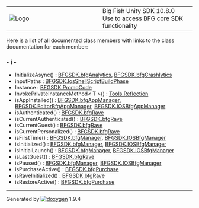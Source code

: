 <table>
<colgroup>
<col style="width: 50%" />
<col style="width: 50%" />
</colgroup>
<tbody>
<tr class="odd">
<td><img src="Icon-100.png" alt="Logo" /></td>
<td><div id="projectname">
Big Fish Unity SDK<span id="projectnumber"> 10.8.0</span>
</div>
<div id="projectbrief">
Use to access BFG core SDK functionality
</div></td>
</tr>
</tbody>
</table>

Here is a list of all documented class members with links to the class
documentation for each member:

### \- i -

  - InitializeAsync() : [BFGSDK.bfgAnalytics](class_b_f_g_s_d_k_1_1bfg_analytics.html#a327774162869dc5ec1a42fea7afb0cda),
    [BFGSDK.bfgCrashlytics](class_b_f_g_s_d_k_1_1bfg_crashlytics.html#a6013b0ba541302c309d096a6d92099d1)
  - inputPaths : [BFGSDK.IosShellScriptBuildPhase](class_b_f_g_s_d_k_1_1_ios_shell_script_build_phase.html#a3c2f3a6705c193066bf27ef0874a116f)
  - Instance : [BFGSDK.PromoCode](class_b_f_g_s_d_k_1_1_promo_code.html#a073aa16dd2dd1be17a2e0ce370cad007)
  - InvokePrivateInstanceMethod\< T
    \>() : [Tools.Reflection](class_tools_1_1_reflection.html#a4da25acf1998dbb27b4a99242b276673)
  - isAppInstalled() : [BFGSDK.bfgAppManager](class_b_f_g_s_d_k_1_1bfg_app_manager.html#a3da13117b8d17916fb25db7f16ca38a4),
    [BFGSDK.EditorBfgAppManager](class_b_f_g_s_d_k_1_1_editor_bfg_app_manager.html#a801e673b35214b46ea18deca4a4ce273),
    [BFGSDK.IOSBfgAppManager](class_b_f_g_s_d_k_1_1_i_o_s_bfg_app_manager.html#a99ec3403dbd0720f60d05aa7a247642b)
  - isAuthenticated() : [BFGSDK.bfgRave](class_b_f_g_s_d_k_1_1bfg_rave.html#a0072e9288be9c7f35b70387eb393bef7)
  - isCurrentAuthenticated() : [BFGSDK.bfgRave](class_b_f_g_s_d_k_1_1bfg_rave.html#a1c0358f987abb6bbd3962783a5b5a1b6)
  - isCurrentGuest() : [BFGSDK.bfgRave](class_b_f_g_s_d_k_1_1bfg_rave.html#aaf3beffc2f114ace1facb3b3faf7d4e0)
  - isCurrentPersonalized() : [BFGSDK.bfgRave](class_b_f_g_s_d_k_1_1bfg_rave.html#af704cee03336a5486879e8fec2b82ae3)
  - isFirstTime() : [BFGSDK.bfgManager](class_b_f_g_s_d_k_1_1bfg_manager.html#aef9336c51169bddbae541b3ed1234902),
    [BFGSDK.IOSBfgManager](class_b_f_g_s_d_k_1_1_i_o_s_bfg_manager.html#afdba6f76371083c39be3e307ca08c9ee)
  - isInitialized() : [BFGSDK.bfgManager](class_b_f_g_s_d_k_1_1bfg_manager.html#ae383683807e8d3f3ce572af3cbd2886c),
    [BFGSDK.IOSBfgManager](class_b_f_g_s_d_k_1_1_i_o_s_bfg_manager.html#ab420f801963fcbe3afc249d7af91e54d)
  - isInitialLaunch() : [BFGSDK.bfgManager](class_b_f_g_s_d_k_1_1bfg_manager.html#a20d748da5dd7e80cb0e8da56a52a4329),
    [BFGSDK.IOSBfgManager](class_b_f_g_s_d_k_1_1_i_o_s_bfg_manager.html#a5b51a0ea381dc306ecf3ad5e97b705fd)
  - isLastGuest() : [BFGSDK.bfgRave](class_b_f_g_s_d_k_1_1bfg_rave.html#a71481e8fc0e466a75d366cf97b3c7d67)
  - isPaused() : [BFGSDK.bfgManager](class_b_f_g_s_d_k_1_1bfg_manager.html#a17bd467a794dd7a644c25fb38f944158),
    [BFGSDK.IOSBfgManager](class_b_f_g_s_d_k_1_1_i_o_s_bfg_manager.html#aad7fc1b88c3e8f2b97a5a9f58311f95e)
  - isPurchaseActive() : [BFGSDK.bfgPurchase](class_b_f_g_s_d_k_1_1bfg_purchase.html#ad8a4e0d1e88baeded4e9aa30ad1931d6)
  - isRaveInitialized() : [BFGSDK.bfgRave](class_b_f_g_s_d_k_1_1bfg_rave.html#a0a84e9dcab900d979d3ac9c7399df9e5)
  - isRestoreActive() : [BFGSDK.bfgPurchase](class_b_f_g_s_d_k_1_1bfg_purchase.html#a769489de61ac06a435addd5fc8d9b5c1)

-----

Generated
by [![doxygen](doxygen.svg)](https://www.doxygen.org/index.html) 1.9.4

